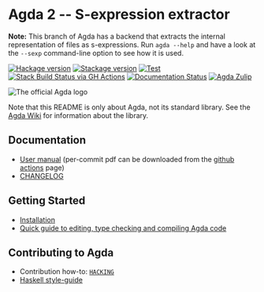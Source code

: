 Agda 2 -- S-expression extractor
======

**Note:** This branch of Agda has a backend that extracts the internal representation of files as s-expressions.
Run `agda --help` and have a look at the `--sexp` command-line option to see how it is used.


[![Hackage version](https://img.shields.io/hackage/v/Agda.svg?label=Hackage)](http://hackage.haskell.org/package/Agda)
[![Stackage version](https://www.stackage.org/package/Agda/badge/lts?label=Stackage)](https://www.stackage.org/package/Agda)
[![Test](https://github.com/agda/agda/workflows/Build,%20Test,%20and%20Benchmark/badge.svg?branch=master)](https://github.com/agda/agda/actions?query=workflow%3A%22Build%2C+Test%2C+and+Benchmark%22)
[![Stack Build Status via GH Actions](https://github.com/agda/agda/workflows/stack%20build/badge.svg)](https://github.com/agda/agda/actions?query=workflow%3A%22stack+build%22)
[![Documentation Status](https://readthedocs.org/projects/agda/badge/?version=latest)](http://agda.readthedocs.io/en/latest/?badge=latest)
[![Agda Zulip](https://img.shields.io/badge/zulip-join_chat-brightgreen.svg)](https://agda.zulipchat.com)

![The official Agda logo](doc/user-manual/agda.svg)

Note that this README is only about Agda, not its standard
library. See the [Agda Wiki][agdawiki] for information about the
library.

Documentation
-------------

* [User manual](http://agda.readthedocs.io)
  (per-commit pdf can be downloaded from the
  [github actions](https://github.com/agda/agda/actions?query=workflow%3A%22User+Manual%22) page)
* [CHANGELOG](https://github.com/agda/agda/blob/master/CHANGELOG.md)

Getting Started
----------------

* [Installation](https://agda.readthedocs.io/en/latest/getting-started/installation.html)
* [Quick guide to editing, type checking and compiling Agda
  code](https://agda.readthedocs.io/en/latest/getting-started/a-taste-of-agda.html)

Contributing to Agda
--------------------

* Contribution how-to: [`HACKING`](https://github.com/agda/agda/blob/master/HACKING.md)
* [Haskell style-guide](https://github.com/andreasabel/haskell-style-guide/blob/master/haskell-style.md)

[agdawiki]: http://wiki.portal.chalmers.se/agda/pmwiki.php
